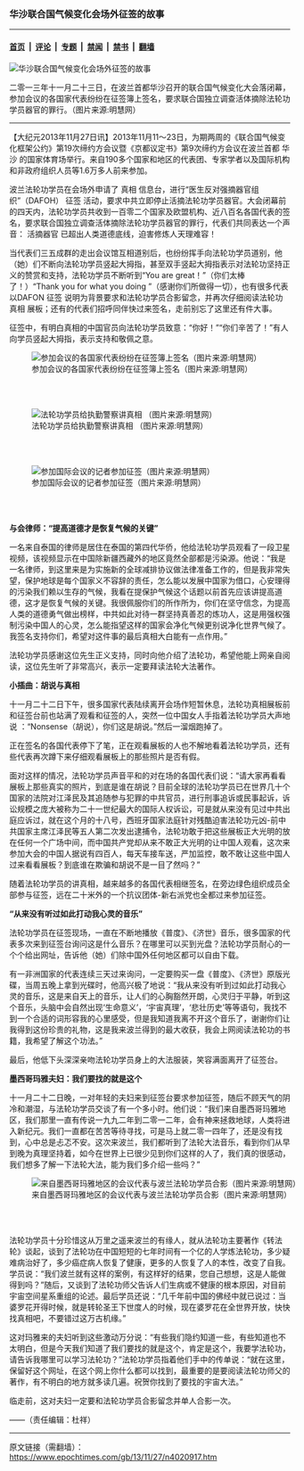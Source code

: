 ### 华沙联合国气候变化会场外征签的故事

---

#### [首页](../../../..?n4020917) &nbsp;|&nbsp; [评论](../../../../../epoch-comment?n4020917) &nbsp;|&nbsp; [专题](../../../../../epoch-special?n4020917) &nbsp;|&nbsp; [禁闻](../../../../../epoch-news?n4020917) &nbsp;|&nbsp; [禁书](../../../../../books?n4020917) &nbsp;|&nbsp; [翻墙](https://github.com/gfw-breaker/nogfw/blob/master/README.md?n4020917)


<div><img alt="华沙联合国气候变化会场外征签的故事" class="attachment-djy_600_400 size-djy_600_400 wp-post-image" src="https://i.epochtimes.com/assets/uploads/2013/11/1311270611032158.jpg"/>
<div class="caption">
 <p>
  二零一三年十一月二十三日，在波兰首都华沙召开的联合国气候变化大会落闭幕，参加会议的各国家代表纷纷在征签簿上签名，要求联合国独立调查活体摘除法轮功学员器官的罪行。（图片来源:明慧网）
 </p>
</div></div><hr/><div class="post_content" id="artbody" itemprop="articleBody">
 <!-- article content begin -->
 <p>
  【大纪元2013年11月27日讯】2013年11月11～23日，为期两周的《联合国气候变化框架公约》第19次缔约方会议暨《京都议定书》第9次缔约方会议在波兰首都
  <ok href="https://www.epochtimes.com/gb/tag/%E5%8D%8E%E6%B2%99.html">
   华沙
  </ok>
  的国家体育场举行。来自190多个国家和地区的代表团、专家学者以及国际机构和非政府组织人员等1.6万多人前来参加。
 </p>
 <p>
  波兰法轮功学员在会场外申请了
  <ok href="https://www.epochtimes.com/gb/tag/%E7%9C%9F%E7%9B%B8.html">
   真相
  </ok>
  信息台，进行“医生反对强摘器官组织”（DAFOH）
  <ok href="https://www.epochtimes.com/gb/tag/%E5%BE%81%E7%AD%BE.html">
   征签
  </ok>
  活动，要求中共立即停止活摘法轮功学员器官。大会闭幕前的四天内，法轮功学员共收到一百零二个国家及欧盟机构、近八百名各国代表的签名，要求联合国独立调查活体摘除法轮功学员器官的罪行，代表们共同表达一个声音：
  <ok href="https://www.epochtimes.com/gb/tag/%E6%B4%BB%E6%91%98%E5%99%A8%E5%AE%98.html">
   活摘器官
  </ok>
  已超出人类道德底线，迫害修炼人天理难容！
 </p>
 <p>
  当代表们三五成群的走出会议馆互相道别后，也纷纷挥手向法轮功学员道别，他（她）们不断向法轮功学员竖起大拇指，甚至双手竖起大拇指表示对法轮功坚持正义的赞赏和支持，法轮功学员不断听到“You are great！”（你们太棒了！）“Thank you for what you doing ”（感谢你们所做得一切），也有很多代表以DAFON
  <ok href="https://www.epochtimes.com/gb/tag/%E5%BE%81%E7%AD%BE.html">
   征签
  </ok>
  说明为背景要求和法轮功学员合影留念，并再次仔细阅读法轮功
  <ok href="https://www.epochtimes.com/gb/tag/%E7%9C%9F%E7%9B%B8.html">
   真相
  </ok>
  展板；还有的代表们招呼同伴快过来签名，走前别忘了这里还有件大事。
 </p>
 <p>
  征签中，有明白真相的中国官员向法轮功学员致意：“你好！”“你们辛苦了！”有人向学员竖起大拇指，表示支持和敬佩之意。
 </p>
 <figure aria-describedby="caption-attachment-5671050" class="wp-caption aligncenter" id="attachment_5671050" style="width: 600px">
  <ok href=" https://i.epochtimes.com/assets/uploads/2013/11/1311270615072158-600x600.jpg" rel="noreferrer noopener" target="_blank">
   <img alt="参加会议的各国家代表纷纷在征签簿上签名（图片来源:明慧网）" class="size-large wp-image-5671050" src="https://i.epochtimes.com/assets/uploads/2013/11/1311270615072158-600x600.jpg" title="参加会议的各国家代表纷纷在征签簿上签名（图片来源:明慧网）"/>
  </ok>
  <br/><figcaption class="wp-caption-text" id="caption-attachment-5671050">
   参加会议的各国家代表纷纷在征签簿上签名（图片来源:明慧网）
  </figcaption><br/>
 </figure><br/>
 <figure aria-describedby="caption-attachment-5671058" class="wp-caption aligncenter" id="attachment_5671058" style="width: 582px">
  <ok href=" https://i.epochtimes.com/assets/uploads/2013/11/1311270621052158.jpg" rel="noreferrer noopener" target="_blank">
   <img alt="法轮功学员给执勤警察讲真相 （图片来源:明慧网）                            " class="size-large wp-image-5671058" src="https://i.epochtimes.com/assets/uploads/2013/11/1311270621052158.jpg" title="法轮功学员给执勤警察讲真相 （图片来源:明慧网）                            "/>
  </ok>
  <br/><figcaption class="wp-caption-text" id="caption-attachment-5671058">
   法轮功学员给执勤警察讲真相 （图片来源:明慧网）
  </figcaption><br/>
 </figure><br/>
 <figure aria-describedby="caption-attachment-5671064" class="wp-caption aligncenter" id="attachment_5671064" style="width: 505px">
  <ok href=" https://i.epochtimes.com/assets/uploads/2013/11/1311270622562158.jpg" rel="noreferrer noopener" target="_blank">
   <img alt="参加国际会议的记者参加征签（图片来源:明慧网）" class="size-large wp-image-5671064" src="https://i.epochtimes.com/assets/uploads/2013/11/1311270622562158.jpg" title="参加国际会议的记者参加征签（图片来源:明慧网）"/>
  </ok>
  <br/><figcaption class="wp-caption-text" id="caption-attachment-5671064">
   参加国际会议的记者参加征签（图片来源:明慧网）
  </figcaption><br/>
 </figure><br/>
 <p>
  <b>
   与会律师：“提高道德才是恢复气候的关键”
  </b>
 </p>
 <p>
  一名来自泰国的律师是居住在泰国的第四代华侨，他给法轮功学员观看了一段卫星视频，该视频显示在中国除新疆西藏外的地区竟然全部都是污染源。他说：“我是一名律师，到这里来是为实施新的全球减排协议做法律准备工作的，但是我非常失望，保护地球是每个国家义不容辞的责任，怎么能以发展中国家为借口，心安理得的污染我们赖以生存的气候，我看在提保护气候这个话题以前首先应该讲提高道德，这才是恢复气候的关键。我很佩服你们的所作所为，你们在坚守信念，为提高人类的道德勇气做出榜样，中共如此对待一群坚持真善忍的炼功人，这是用强权强制污染中国人的心灵，怎么能指望这样的国家会净化气候更别说净化世界气候了。我签名支持你们，希望对这件事的最后真相大白能有一点作用。”
 </p>
 <p>
  法轮功学员感谢这位先生正义支持，同时向他介绍了法轮功，希望他能上网亲自阅读，这位先生听了非常高兴，表示一定要拜读法轮大法著作。
 </p>
 <p>
  <b>
   小插曲：胡说与真相
  </b>
 </p>
 <p>
  十一月二十二日下午，很多国家代表陆续离开会场作短暂休息，法轮功真相展板前和征签台前也站满了观看和征签的人，突然一位中国女人手指着法轮功学员大声地说 ：“Nonsense（胡说），你们这是胡说。”然后一溜烟跑掉了。
 </p>
 <p>
  正在签名的各国代表停下了笔，正在观看展板的人也不解地看着法轮功学员，还有些代表再次蹲下来仔细观看展板上的那些照片是否有假。
 </p>
 <p>
  面对这样的情况，法轮功学员声音平和的对在场的各国代表们说：“请大家再看看展板上那些真实的照片，到底是谁在胡说？目前全球的法轮功学员已在世界几十个国家的法院对江泽民及其追随参与犯罪的中共官员，进行刑事追诉或民事起诉，诉讼规模之庞大被称为二十一世纪最大的国际人权诉讼，可是就从来没有见过中共出庭应诉过，就在这个月的十八号，西班牙国家法庭针对残酷迫害法轮功元凶-前中共国家主席江泽民等五人第二次发出逮捕令，法轮功敢于把这些展板正大光明的放在任何一个广场中间，而中国共产党却从来不敢正大光明的让中国人观看，这次来参加大会的中国人据说有四百人，每天车接车送，严加监控，敢不敢让这些中国人过来看看展板？到底谁在欺骗和胡说不是一目了然吗？”
 </p>
 <p>
  随着法轮功学员的讲真相，越来越多的各国代表相继签名，在旁边绿色组织成员全部参与征签，远在二十米外的一个抗议团体-新右派党也全都过来参加征签。
 </p>
 <p>
  <b>
   “从来没有听过如此打动我心灵的音乐”
  </b>
 </p>
 <p>
  法轮功学员在征签现场，一直在不断地播放《普度》、《济世》音乐，很多国家的代表多次来到征签台询问这是什么音乐？在哪里可以买到光盘？法轮功学员耐心的一个个给出网址，告诉他（她）们除中国外任何地区都可以自由下载。
 </p>
 <p>
  有一非洲国家的代表连续三天过来询问，一定要购买一盘《普度》、《济世》原版光碟，当周五晚上拿到光碟时，他高兴极了地说：“我从来没有听到过如此打动我心灵的音乐，这是来自天上的音乐，让人们的心胸豁然开朗，心灵归于平静，听到这个音乐，头脑中会自然出现‘生命意义’，‘宇宙真理’，‘悲壮历史’等等语句，我找不到一个合适的词形容我的心里感受，但是我知道我离不开这个音乐了，谢谢你们让我得到这份珍贵的礼物，这是我来波兰得到的最大收获，我会上网阅读法轮功的书籍，我希望了解这个功法。”
 </p>
 <p>
  最后，他低下头深深亲吻法轮功学员身上的大法服装，笑容满面离开了征签台。
 </p>
 <p>
  <b>
   墨西哥玛雅夫妇：我们要找的就是这个
  </b>
 </p>
 <p>
  十一月二十二日晚，一对年轻的夫妇来到征签台要求参加征签，随后不顾天气的阴冷和潮湿，与法轮功学员交谈了有一个多小时。他们说：“我们来自墨西哥玛雅地区，我们那里一直有传说一九九二年到二零一二年，会有神来拯救地球，人类将进入新纪元。我们一直都在苦苦等待寻找，可是马上就二零一四年了，还是没有找到，心中总是忐忑不安。这次来波兰，我们都听到了法轮大法音乐，看到你们从早到晚为真理坚持着，如今在世界上已很少见到你们这样的人了，我们真的很感动，我们想多了解一下法轮大法，能为我们多介绍一些吗？”
 </p>
 <figure aria-describedby="caption-attachment-5671071" class="wp-caption aligncenter" id="attachment_5671071" style="width: 600px">
  <ok href=" https://i.epochtimes.com/assets/uploads/2013/11/1311270625052158-600x450.jpg" rel="noreferrer noopener" target="_blank">
   <img alt="来自墨西哥玛雅地区的会议代表与波兰法轮功学员合影（图片来源:明慧网）                             " class="size-large wp-image-5671071" src="https://i.epochtimes.com/assets/uploads/2013/11/1311270625052158-600x450.jpg" title="来自墨西哥玛雅地区的会议代表与波兰法轮功学员合影（图片来源:明慧网）                             "/>
  </ok>
  <br/><figcaption class="wp-caption-text" id="caption-attachment-5671071">
   来自墨西哥玛雅地区的会议代表与波兰法轮功学员合影（图片来源:明慧网）
  </figcaption><br/>
 </figure><br/>
 <p>
  法轮功学员十分珍惜这从万里之遥来波兰的有缘人，就从法轮功主要著作《转法轮》谈起，谈到了法轮功在中国短短的七年时间有一个亿的人学炼法轮功，多少疑难病治好了，多少癌症病人恢复了健康，更多的人恢复了人的本性，改变了自我。学员说：“我们波兰就有这样的案例，有这样好的结果，您自己想想，这是人能做得到吗？”随后，又谈到了法轮功师父告诉人们生病或不健康的根本原因，对目前宇宙空间星系重组的论述。最后学员还说：“几千年前中国的佛经中就已说过：当婆罗花开得时候，就是转轮圣王下世度人的时候，现在婆罗花在全世界开放，快快找真相吧，不要错过这万古机缘。”
 </p>
 <p>
  这对玛雅来的夫妇听到这些激动万分说：“有些我们隐约知道一些，有些知道也不太明白，但是今天我们知道了我们要找的就是这个，肯定是这个，我要学法轮功，请告诉我哪里可以学习法轮功？”法轮功学员指着他们手中的传单说：“就在这里，保留好这个网址，在这个网上你什么都可以找到，最重要的是要阅读法轮功师父的著作，有不明白的地方就多读几遍。祝贺你找到了要找的宇宙大法。”
 </p>
 <p>
  临走前，这对夫妇一定要和法轮功学员合影留念并单人合影一次。
 </p>
 <p>
  ——（责任编辑：杜祥）
 </p>
 <p>
  <!-- article content end -->
  <div id="below_article_ad">
  </div>
 </p>
</div>


---

原文链接（需翻墙）：https://www.epochtimes.com/gb/13/11/27/n4020917.htm